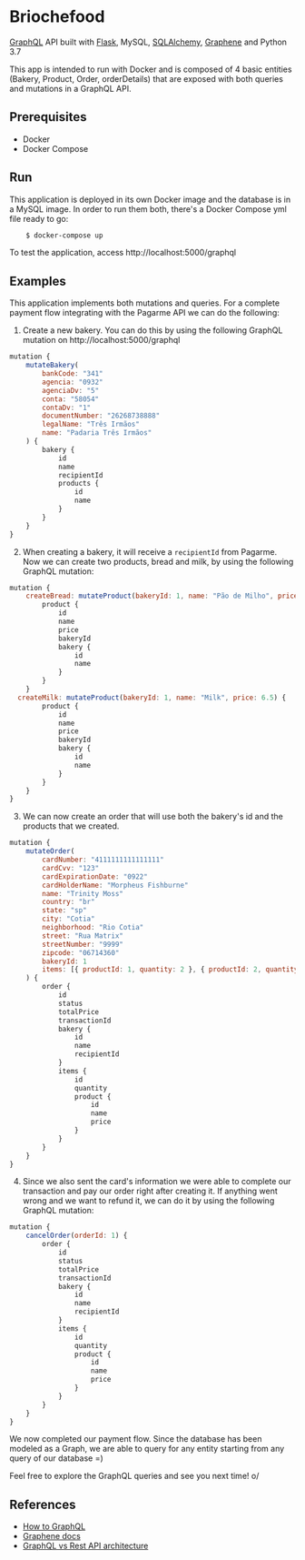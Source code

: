 # Briochefood

[GraphQL](https://graphql.org/) API built with [Flask](https://graphql.org/), MySQL, [SQLAlchemy](https://www.sqlalchemy.org/), [Graphene](https://graphene-python.org/) and Python 3.7

This app is intended to run with Docker and is composed of 4 basic entities (Bakery, Product, Order, orderDetails) that are exposed with both queries and mutations in a GraphQL API.

## Prerequisites

- Docker
- Docker Compose

## Run

This application is deployed in its own Docker image and the database is in a MySQL image. In order to run them both, there's a Docker Compose yml file ready to go:

```bash
    $ docker-compose up
```

To test the application, access http://localhost:5000/graphql

## Examples

This application implements both mutations and queries. For a complete payment flow integrating with the Pagarme API we can do the following:

1. Create a new bakery. You can do this by using the following GraphQL mutation on http://localhost:5000/graphql

```javascript
mutation {
	mutateBakery(
		bankCode: "341"
		agencia: "0932"
		agenciaDv: "5"
		conta: "58054"
		contaDv: "1"
		documentNumber: "26268738888"
		legalName: "Três Irmãos"
		name: "Padaria Três Irmãos"
	) {
		bakery {
			id
			name
			recipientId
			products {
				id
				name
			}
		}
	}
}
```

2. When creating a bakery, it will receive a `recipientId` from Pagarme. Now we can create two products, bread and milk, by using the following GraphQL mutation:

```javascript
mutation {
	createBread: mutateProduct(bakeryId: 1, name: "Pão de Milho", price: 4.5) {
		product {
			id
			name
			price
			bakeryId
			bakery {
				id
				name
			}
		}
	}
  createMilk: mutateProduct(bakeryId: 1, name: "Milk", price: 6.5) {
		product {
			id
			name
			price
			bakeryId
			bakery {
				id
				name
			}
		}
	}
}
```

3. We can now create an order that will use both the bakery's id and the products that we created.

```javascript
mutation {
	mutateOrder(
		cardNumber: "4111111111111111"
		cardCvv: "123"
		cardExpirationDate: "0922"
		cardHolderName: "Morpheus Fishburne"
		name: "Trinity Moss"
		country: "br"
		state: "sp"
		city: "Cotia"
		neighborhood: "Rio Cotia"
		street: "Rua Matrix"
		streetNumber: "9999"
		zipcode: "06714360"
		bakeryId: 1
		items: [{ productId: 1, quantity: 2 }, { productId: 2, quantity: 4 }]
	) {
		order {
			id
			status
			totalPrice
			transactionId
			bakery {
				id
				name
				recipientId
			}
			items {
				id
				quantity
				product {
					id
					name
					price
				}
			}
		}
	}
}
```

4. Since we also sent the card's information we were able to complete our transaction and pay our order right after creating it. If anything went wrong and we want to refund it, we can do it by using the following GraphQL mutation:

```javascript
mutation {
	cancelOrder(orderId: 1) {
		order {
			id
			status
			totalPrice
			transactionId
			bakery {
				id
				name
				recipientId
			}
			items {
				id
				quantity
				product {
					id
					name
					price
				}
			}
		}
	}
}
```

We now completed our payment flow. Since the database has been modeled as a Graph, we are able to query for any entity starting from any query of our database =)

Feel free to explore the GraphQL queries and see you next time! o/

## References

- [How to GraphQL](https://www.howtographql.com/)
- [Graphene docs](https://docs.graphene-python.org/en/latest/)
- [GraphQL vs Rest API architecture](https://medium.com/swlh/graphql-vs-rest-api-architecture-3b95a77512f5)
